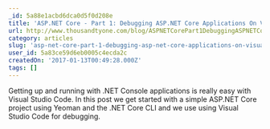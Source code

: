 ```yaml
---
_id: 5a88e1acbd6dca0d5f0d208e
title: 'ASP.NET Core - Part 1: Debugging ASP.NET Core Applications On Visual Studio Code'
url: http://www.thousandtyone.com/blog/ASPNETCorePart1DebuggingASPNETCoreApplicationsOnVisualStudioCode.aspx
category: articles
slug: 'asp-net-core-part-1-debugging-asp-net-core-applications-on-visual-studio-code'
user_id: 5a83ce59d6eb0005c4ecda2c
createdOn: '2017-01-13T00:49:28.000Z'
tags: []
---
```


Getting up and running with .NET Console applications is really easy with Visual Studio Code. In this post we get started with a simple ASP.NET Core project using Yeoman and the .NET Core CLI and we use using Visual Studio Code for debugging.
